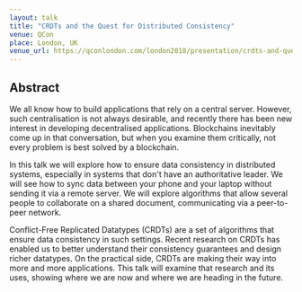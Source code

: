 ```yaml
---
layout: talk
title: "CRDTs and the Quest for Distributed Consistency"
venue: QCon
place: London, UK
venue_url: https://qconlondon.com/london2018/presentation/crdts-and-quest-distributed-consistency
---
```


Abstract
--------

We all know how to build applications that rely on a central server. However, such centralisation is
not always desirable, and recently there has been new interest in developing decentralised
applications. Blockchains inevitably come up in that conversation, but when you examine them
critically, not every problem is best solved by a blockchain.

In this talk we will explore how to ensure data consistency in distributed systems, especially in
systems that don't have an authoritative leader. We will see how to sync data between your phone and
your laptop without sending it via a remote server. We will explore algorithms that allow several
people to collaborate on a shared document, communicating via a peer-to-peer network.

Conflict-Free Replicated Datatypes (CRDTs) are a set of algorithms that ensure data consistency in
such settings. Recent research on CRDTs has enabled us to better understand their consistency
guarantees and design richer datatypes. On the practical side, CRDTs are making their way into more
and more applications. This talk will examine that research and its uses, showing where we are now
and where we are heading in the future.
